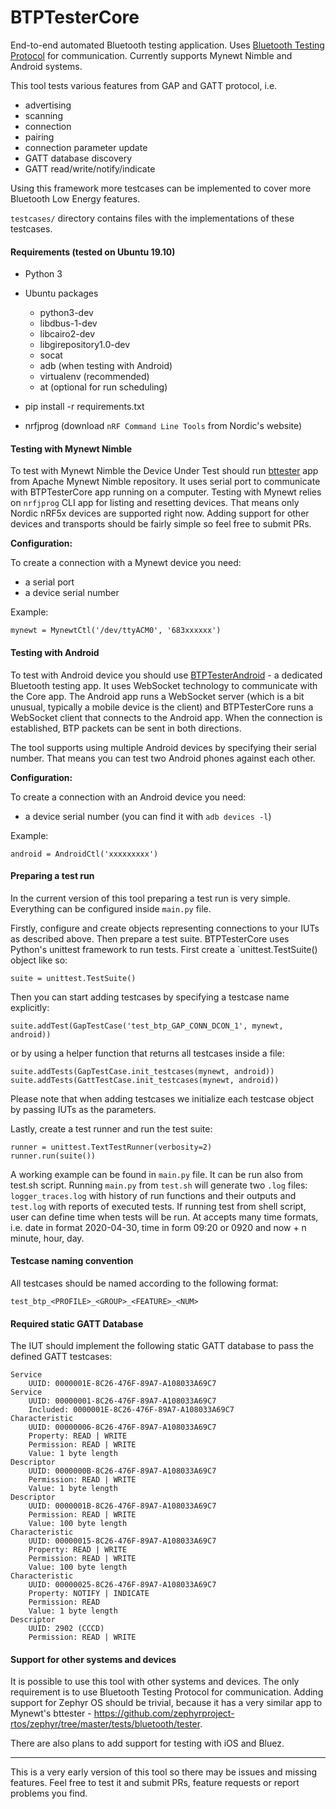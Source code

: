 # BTPTesterCore

End-to-end automated Bluetooth testing application. Uses 
[Bluetooth Testing Protocol](https://github.com/intel/auto-pts/blob/master/doc/btp_spec.txt) 
for communication. Currently supports Mynewt Nimble and Android systems.

This tool tests various features from GAP and GATT protocol, i.e.
 - advertising
 - scanning
 - connection
 - pairing
 - connection parameter update
 - GATT database discovery
 - GATT read/write/notify/indicate

Using this framework more testcases can be implemented to cover more 
Bluetooth Low Energy features.

`testcases/` directory contains files with the implementations of these
testcases.

#### Requirements (tested on Ubuntu 19.10)

- Python 3
- Ubuntu packages
  - python3-dev
  - libdbus-1-dev
  - libcairo2-dev
  - libgirepository1.0-dev
  - socat
  - adb (when testing with Android)
  - virtualenv (recommended)
  - at (optional for run scheduling)

- pip install -r requirements.txt

- nrfjprog (download `nRF Command Line Tools` from Nordic's website)

#### Testing with Mynewt Nimble

To test with Mynewt Nimble the Device Under Test should run 
[bttester](https://github.com/apache/mynewt-nimble/tree/master/apps/bttester) 
app from Apache Mynewt Nimble repository. It uses serial port to communicate with 
BTPTesterCore app running on a computer. Testing with Mynewt relies on 
`nrfjprog` CLI app for listing and resetting devices. That means only 
Nordic nRF5x devices are supported right now. Adding support for other 
devices and transports should be fairly simple so feel free to submit PRs.

**Configuration:**

To create a connection with a Mynewt device you need:

- a serial port
- a device serial number

Example: 
```
mynewt = MynewtCtl('/dev/ttyACM0', '683xxxxxx')
```
    
#### Testing with Android

To test with Android device you should use [BTPTesterAndroid](https://github.com/JuulLabs-OSS/BTPTesterAndroid)
 \- a dedicated Bluetooth testing app. It uses WebSocket technology to
communicate with the Core app. The Android app runs a WebSocket server
(which is a bit unusual, typically a mobile device is the client) and
BTPTesterCore runs a WebSocket client that connects to the Android 
app. When the connection is established, BTP packets can be sent
in both directions.

The tool supports using multiple Android devices by specifying their
serial number. That means you can test two Android phones against
each other.
    
**Configuration:**

To create a connection with an Android device you need:

- a device serial number (you can find it with `adb devices -l`)

Example: 
```
android = AndroidCtl('xxxxxxxxx')
```

#### Preparing a test run

In the current version of this tool preparing a test run is very simple.
Everything can be configured inside `main.py` file.

Firstly, configure and create objects representing connections to your
IUTs as described above. Then prepare a test suite. BTPTesterCore
uses Python's unittest framework to run tests. First create a
`unittest.TestSuite() object like so:

```
suite = unittest.TestSuite()
```

Then you can start adding testcases by specifying a testcase name
explicitly:

```
suite.addTest(GapTestCase('test_btp_GAP_CONN_DCON_1', mynewt, android))
```

or by using a helper function that returns all testcases inside a file:

```
suite.addTests(GapTestCase.init_testcases(mynewt, android))
suite.addTests(GattTestCase.init_testcases(mynewt, android))
```

Please note that when adding testcases we initialize each testcase
object by passing IUTs as the parameters.

Lastly, create a test runner and run the test suite:

```
runner = unittest.TextTestRunner(verbosity=2)
runner.run(suite())
```

A working example can be found in `main.py` file. It can be run also from test.sh script.
Running `main.py` from `test.sh` will generate two `.log` files: `logger_traces.log` with
history of run functions and their outputs and `test.log` with reports of executed tests.
If running test from shell script, user can define time when  tests will be run. At accepts
many time formats,  i.e. date in format 2020-04-30, time in form 09:20 or 0920 and 
now + n minute, hour, day.

#### Testcase naming convention

All testcases should be named according to the following format:

```
test_btp_<PROFILE>_<GROUP>_<FEATURE>_<NUM>
```

#### Required static GATT Database

The IUT should implement the following static GATT database to pass
the defined GATT testcases:

```
Service
    UUID: 0000001E-8C26-476F-89A7-A108033A69C7
Service
    UUID: 00000001-8C26-476F-89A7-A108033A69C7
    Included: 0000001E-8C26-476F-89A7-A108033A69C7
Characteristic
    UUID: 00000006-8C26-476F-89A7-A108033A69C7
    Property: READ | WRITE
    Permission: READ | WRITE
    Value: 1 byte length
Descriptor
    UUID: 0000000B-8C26-476F-89A7-A108033A69C7
    Permission: READ | WRITE
    Value: 1 byte length
Descriptor
    UUID: 0000001B-8C26-476F-89A7-A108033A69C7
    Permission: READ | WRITE
    Value: 100 byte length
Characteristic
    UUID: 00000015-8C26-476F-89A7-A108033A69C7
    Property: READ | WRITE
    Permission: READ | WRITE
    Value: 100 byte length
Characteristic
    UUID: 00000025-8C26-476F-89A7-A108033A69C7
    Property: NOTIFY | INDICATE
    Permission: READ
    Value: 1 byte length
Descriptor
    UUID: 2902 (CCCD)
    Permission: READ | WRITE
```

#### Support for other systems and devices

It is possible to use this tool with other systems and devices. The only
requirement is to use Bluetooth Testing Protocol for communication. Adding
support for Zephyr OS should be trivial, because it has a very similar 
app to Mynewt's bttester - https://github.com/zephyrproject-rtos/zephyr/tree/master/tests/bluetooth/tester.

There are also plans to add support for testing with iOS and Bluez.


----

This is a very early version of this tool so there may be issues and missing
features. Feel free to test it and submit PRs, feature requests or report 
problems you find.

